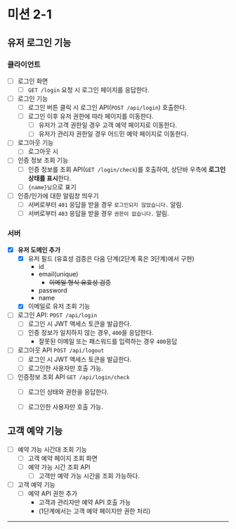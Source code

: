 # 미션 2-1

## 유저 로그인 기능 

### 클라이언트

- [ ] 로그인 화면
  - [ ] `GET /login` 요청 시 로그인 페이지를 응답한다.
- [ ] 로그인 기능 
  - [ ] 로그인 버튼 클릭 시 로그인 API(`POST /api/login`) 호출한다. 
  - [ ] 로그인 이후 유저 권한에 따라 페이지를 이동한다.
    - [ ] 유저가 고객 권한일 경우 고객 예약 페이지로 이동한다.
    - [ ] 유저가 관리자 권한일 경우 어드민 예약 페이지로 이동한다.
- [ ] 로그아웃 기능
  - [ ] 로그아웃 시
- [ ] 인증 정보 조회 기능 
  - [ ] 인증 정보를 조회 API(`GET /login/check`)를 호출하여, 상단바 우측에 **로그인 상태를 표시**한다.
  - [ ] `{name}님`으로 표기
- [ ] 인증/인가에 대한 알림창 띄우기 
  - [ ] 서버로부터 `401` 응답을 받을 경우 `로그인되지 않았습니다.` 알림.  
  - [ ] 서버로부터 `403` 응답을 받을 경우  `권한이 없습니다.` 알림.

### 서버 

- [x] **유저 도메인 추가**
  - [x] 유저 필드 (유효성 검증은 다음 단계(2단계 혹은 3단계)에서 구현)
    - id 
    - email(unique)
      - ~~이메일 형식 유효성 검증~~
    - password
    - name 
  - [x] 이메일로 유저 조회 기능 
- [ ] 로그인 API: `POST /api/login`
  - [ ] 로그인 시 JWT 액세스 토큰을 발급한다.
  - [ ] 인증 정보가 일치하지 않는 경우, `400`을 응답한다.
    - 잘못된 이메일 또는 패스워드를 입력하는 경우 `400`응답
- [ ] 로그아웃 API `POST /api/logout`
  - [ ] 로그인 시 JWT 액세스 토큰을 발급한다.
  - [ ] 로그인한 사용자만 호출 가능.
- [ ] 인증정보 조회 API `GET /api/login/check`
  - [ ] 로그인 상태와 권한을 응답한다. 
  - [ ] 로그인한 사용자만 호출 가능.


## 고객 예약 기능 

- [ ] 예약 가능 시간대 조회 기능   
  - [ ] 고객 예약 페이지 조회 화면
  - [ ] 예약 가능 시간 조회 API
    - [ ] 고객만 예약 가능 시간을 조회 가능하다.
- [ ] 고객 예약 기능
  - [ ] 예약 API 권한 추가 
    - 고객과 관리자만 예약 API 호출 가능
    - (1단계에서는 고객 예약 페이지만 권한 처리)

---
